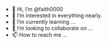 - 👋 Hi, I’m @faith0000
- 👀 I’m interested in everything nearly.
- 🌱 I’m currently learning ...
- 💞️ I’m looking to collaborate on ...
- 📫 How to reach me ...

<!---
faith0000/faith0000 is a ✨ special ✨ repository because its `README.md` (this file) appears on your GitHub profile.
You can click the Preview link to take a look at your changes.
--->
